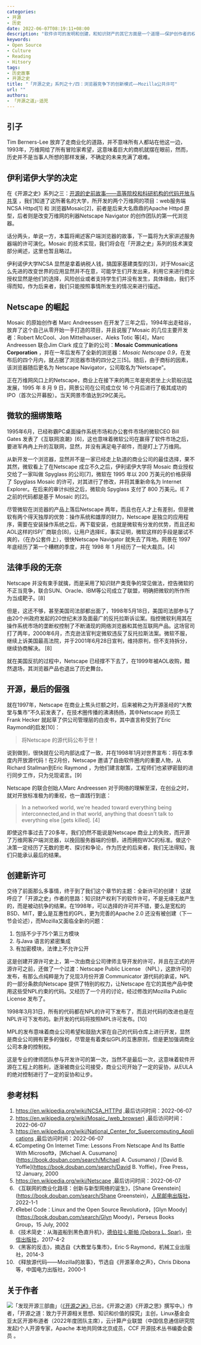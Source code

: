 ```yaml
---
categories:
- 开源
- 历史
date: 2022-06-07T08:19:11+08:00
description: "软件许可的发明和创建，和知识财产的其它方面是一个道理——保护创作者的权益，尤其是商业模式，Mozilla 公共许可是在各种紧迫的条件下所产生，有工程师自身的境遇思考，也有网络商业的法律不成熟，当然更有被强大的竞争对手利用霸权所欺负的愤怒和恐惧，更有甚者，是传统的律师参与了这个许可的创建，很明显了没有让步于开源共同体，而是更多的强调了公司自身的利益，预示着开源世界逐步被商业渗透扩大的开始。"
keywords:
- Open Source
- Culture
- Reading
- Hitsory
tags:
- 历史故事
- 开源之史
title: "「开源之史」系列之十/四：浏览器竞争下的创新模式——Mozilla公共许可"
url: ""
authors:
- 「开源之道」·适兕
---
```


## 引子

Tim Berners-Lee 放弃了走商业化的道路，并不意味所有人都站在他这一边，1993年，万维网给了所有冒险家希望，这意味着巨大的商机就摆在眼前，然而，历史并不是当事人所想的那样发展，不确定的未来充满了艰难。

## 伊利诺伊大学的决定

在《开源之史》系列之三：[开源的史前故事——高等院校和科研机构的代码开放与共享](posts/history-of-open-source/01-let-us-talk-os-in-high-school) ，我们知道了这所著名的大学，所开发的两个万维网的项目：web服务端NCSA Httpd[1] 和 浏览器Mosaic[2]，前者是后来大名鼎鼎的Apache Httpd 原型，后者则是改变万维网的利器Netscape Navigator 的创作团队的第一代浏览器。

话分两头，单说一方，本篇将阐述客户端浏览器的故事，下一篇将为大家讲述服务器端的许可演化。Mosaic 的技术实现，我们将会在「开源之史」系列的技术演变部分阐述，这里也暂且略过。

伊利诺伊大学NCSA 显然是拿着纳税人钱，搞国家基建类型的[3]，对于Mosaic这么先进的改变世界的应用显然并不在意，可能学生们开发出来，利用它来进行商业授权显然是他们的选择，风险创业或者支持学生们并没有发生，具体缘由，我们不得而知，作为后来者，我们只能按照事情所发生的情况来进行描述。

## Netscape 的崛起

Mosaic 的原始创作者 Marc Andreessen 在开发了三年之后，1994年出走硅谷，放弃了这个自己从零开始一手打造的项目，并且说服了Mosaic 的几位主要开发者：Robert McCool、Jon Mittelhauser、Aleks Totic 等[4]，Marc Andreessen 联合Jim Clark 成立了新的公司：**Mosaic Communications Corporation** ，并在一年后发布了全新的浏览器：*Mosaic Netscape 0.9*，在发布后的四个月内，就占据了浏览器市场的四分之三[5]。随后，由于商标的因素，该浏览器随后更名为 Netscape Navigator，公司取名为“Netscape”。

正在万维网风口上的Netscape，商业上在接下来的两三年是宛若坐上火箭般迅猛发展，1995 年 8 月 9 日，网景公司在公司成立仅 16 个月后进行了极其成功的IPO（首次公开募股）。当天网景市值达到29亿美元。

## 微软的捆绑策略

1995年6月，已经称霸PC桌面操作系统市场和办公套件市场的微软CEO Bill Gates 发表了《互联网浪潮》[6]，这也意味着微软公司在赢得了软件市场之后，要进军冉冉上升的互联网，显然，并没有满足电子邮件，而是盯上了万维网。

从新开发一个浏览器，显然并不是一家已经走上轨道的商业公司的最佳选择，果不其然，微软看上了在Netscape 成立不久之后，伊利诺伊大学将 Mosaic 商业授权交给了一家叫做 Spyglass 的公司[7]，微软在 1995 年以 200 万美元的价格获得了 Spyglass Mosaic 的许可，对其进行了修改，并将其重新命名为 Internet Explorer。在后来的审计纠纷之后，微软向 Spyglass 支付了 800 万美元。IE 7 之前的代码都是基于 Mosaic 的[2]。

尽管微软在浏览器的产品上落后Netscape 两年，而且也在人才上有差别，但是微软有两个得天独厚的优势：操作系统和雄厚的财力，Netscape 是独立的应用程序，需要在安装操作系统之后，再下载安装，也就是微软有分发的优势，而且还和AOL这样的ISP厂商联合[8]，让用户选择IE，事实证明，微软这样的手段是屡试不爽的，（在办公套件上），很快Netscape Navigator 就失去了阵地。网景在 1997 年底经历了第一个糟糕的季度，并在 1998 年 1 月经历了一轮大裁员。[4]

## 法律手段的无奈

Netscape 并没有束手就擒，而是采用了知识财产类竞争的常见做法，控告微软的不正当竞争，联合SUN、Oracle、IBM等公司成立了联盟，明确把微软的所作所为当成靶子。[8]

但是，这还不够，甚至美国司法部都出面了，1998年5月18日，美国司法部参与了由20个州政府发起的20世纪末涉及面最广的反托拉斯诉讼案。指控微软利用其在操作系统市场的垄断权控制了不断涌现的网络浏览器和其他互联网产品。这场官司打了两年，2000年6月，杰克逊法官判定微软违反了反托拉斯法案。微软不服，继续上诉美国最高法院，并于2001年6月28日宣判，维持原判，但不支持拆分，继续协商解决。  [8]

就在美国反抗的过程中，Netscape 已经撑不下去了，在1999年被AOL收购，黯然退场，其浏览器产品也退出了历史舞台。

## 开源，最后的倔强

就在1997年，Netscape 在商业上焦头烂额之时，后来被称之为开源圣经的“大教堂与集市”不久前发表了，在技术圈传播的沸沸扬扬，其中Netscape 的员工 Frank Hecker 就起草了供公司管理层的白皮书，其中直言称受到了Eric Raymond的启发[10]：

> 将Netscape 的源代码公布于世！

说到做到，很快就在公司内部达成了一致，并在1998年1月对世界宣布：将在本季度内开放源代码！在2月份，Netscape 邀请了自由软件圈内的重要人物，从Richard Stallman到Eric Raymond ，为他们建言献策，工程师们也紧锣密鼓的进行同步工作，只为兑现诺言。[9]

Netscape 的联合创始人Marc Andreessen 对于网络的理解至深，在创业之时，就对开放标准极为的重视，也一直践行到底：

> In a networked world, we're headed toward everything being interconnected,and in that world, anything that doesn't talk to everything else [gets killed]. [4]

即使这件事过去了20多年，我们仍然不能说是Netscape 商业上的失败，而开源了万维网客户端浏览器，以挽回服务器端的份额，进而拥抱W3C的标准。做这个决策一定经历了无数的思考、探讨和争论，作为历史的后来者，我们无法得知，我们只能承认最后的结果。

## 创建新许可

交待了前面那么多事情，终于到了我们这个章节的主题：全新许可的创建！ 这就呼应了「开源之史」作者的思路：知识财产权利下的软件许可，不是无缘无故产生的，而是被动抗争的结果。在1998年，可以选择的许可并不错，要么是宽松的BSD、MIT，要么是互惠性的GPL，更为完善的Apache 2.0 还没有被创建（下一节会论述），而Mozilla又面临全新的问题：

1. 包括不少于75个第三方模块
2. 与Java 语言的紧密集成
3. 有加密模块，法律上不允许公开

这是创建开源许可史上，第一次由商业公司律师主导开发的许可，并且在正式的开源许可之前，还做了一个过渡：Netscape Public License （NPL），这款许可的发布，有那么点纯粹是为了兑现3月份开源 Communicator 源代码的承诺，NPL 的一部分条款向Netscape 提供了特别的权力，让Netscape 在它的其他产品中使用这些受NPL约束的代码。又经历了一个月的讨论，经过修改的Mozilla Public License 发布了。

1998年3月31日，所有的代码都在NPL的许可下发布了，而且对代码的改进也是在NPL许可下发布的。新开发的代码将按照MPL许可发布。[10]

MPL的发布意味着商业公司希望和鼓励大家在自己的代码仓库上进行开发，显然是商业公司拥有更多的强权，尽管是有着类似GPL的互惠原则，但是更加强调商业公司本身的控制权。

这是专业的律师团队参与开发许可的第一次，当然不是最后一次，这意味着软件开源在工程上的胜利，逐渐被商业公司接受，商业公司开始了一定的妥协，从EULA的绝对控制进行了一定的妥协和让步。

## 参考材料

1. https://en.wikipedia.org/wiki/NCSA_HTTPd ,最后访问时间：2022-06-07
2. https://en.wikipedia.org/wiki/Mosaic_(web_browser) ,最后访问时间：2022-06-07
3. https://en.wikipedia.org/wiki/National_Center_for_Supercomputing_Applications ,最后访问时间：2022-06-07
4. 《Competing On Internet Time: Lessons From Netscape And Its Battle With Microsoft》，[Michael A. Cusumano](https://book.douban.com/search/Michael A. Cusumano) / [David B. Yoffie](https://book.douban.com/search/David B. Yoffie)，Free Press，12 January, 2000
5. https://en.wikipedia.org/wiki/Netscape ,最后访问时间：2022-06-07
6. 《互联网的商业化路径：创新与新型网络的诞生》，[Shane Greenstein](https://book.douban.com/search/Shane Greenstein)，[人民邮电出版社](https://book.douban.com/press/2609)， 2022-1-1
7. 《Rebel Code：Linux and the Open Source Revolution》，[Glyn Moody](https://book.douban.com/search/Glyn Moody)，Perseus Books Group，15 July, 2002
8. 《技术简史：从海盗船到黑色直升机》，[德伯拉·L·斯帕 (Debora L. Spar)](https://book.douban.com/search/德伯拉·L·斯帕)，[中信出版社](https://book.douban.com/press/2400)，2017-4-2
9. 《黑客的反击》，摘选自《大教堂与集市》，Eric·S·Raymond，机械工业出版社，2014-3
10. 《释放源代码——Mozilla的故事》，节选自《开源革命之声》，Chris Dibona 等，中国电力出版社，2000-1 

## 关于作者

![](/public/kuosi-face-of-os.png)「发现开源三部曲」（[《开源之迷》](posts/book-of-open-source/the-fascinating-of-open-source/)已出，《开源之道》《开源之思》撰写中。）作者，「开源之道：致力于开源相关思想、知识和价值的探究」主创，Linux基金会亚太区开源布道者（2022年度团队主席），云计算产业联盟（中国信息通信研究院发起)个人开源专家，Apache 本地共同体北京成员，CCF 开源技术丛书编委会委员 。
